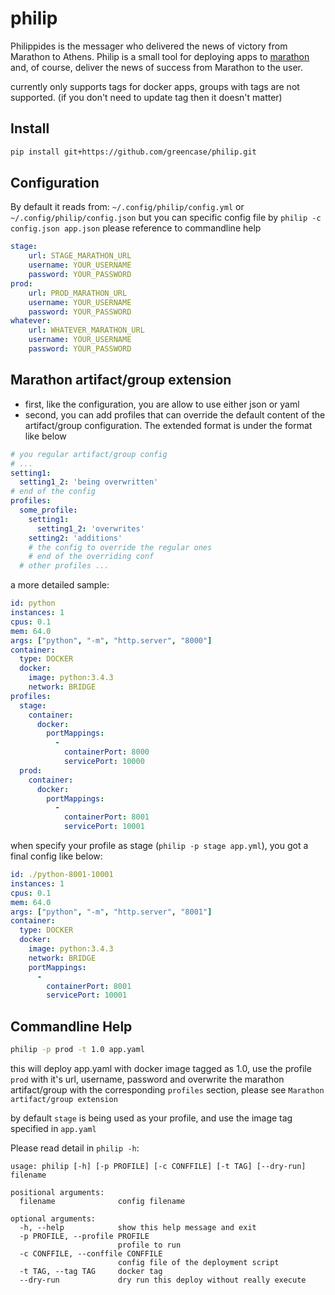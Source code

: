 # philip
Philippides is the messager who delivered the news of victory from Marathon to Athens.
Philip is a small tool for deploying apps to [marathon](https://mesosphere.github.io/marathon/) and, of course, deliver the news of success from Marathon to the user.

currently only supports tags for docker apps, groups with tags are not supported. (if you don't need to update tag then it doesn't matter)

## Install
``` bash
pip install git+https://github.com/greencase/philip.git
```

## Configuration
By default it reads from:
`~/.config/philip/config.yml` or `~/.config/philip/config.json`
but you can specific config file by `philip -c config.json app.json` please reference to commandline help

``` yaml
stage:
    url: STAGE_MARATHON_URL
    username: YOUR_USERNAME
    password: YOUR_PASSWORD
prod:
    url: PROD_MARATHON_URL
    username: YOUR_USERNAME
    password: YOUR_PASSWORD
whatever:
    url: WHATEVER_MARATHON_URL
    username: YOUR_USERNAME
    password: YOUR_PASSWORD
```

## Marathon artifact/group extension
- first, like the configuration, you are allow to use either json or yaml
- second, you can add profiles that can override the default content of the artifact/group configuration. The extended format is under the format like below

``` yaml
# you regular artifact/group config
# ...
setting1:
  setting1_2: 'being overwritten'
# end of the config
profiles:
  some_profile:
    setting1:
      setting1_2: 'overwrites'
    setting2: 'additions'
    # the config to override the regular ones
    # end of the overriding conf
  # other profiles ...
```

a more detailed sample:
``` yaml
id: python
instances: 1
cpus: 0.1
mem: 64.0
args: ["python", "-m", "http.server", "8000"]
container:
  type: DOCKER
  docker:
    image: python:3.4.3
    network: BRIDGE
profiles:
  stage:
    container:
      docker:
        portMappings:
          -
            containerPort: 8000
            servicePort: 10000
  prod:
    container:
      docker:
        portMappings:
          -
            containerPort: 8001
            servicePort: 10001
```

when specify your profile as stage (`philip -p stage app.yml`), you got a final config like below:

``` yaml
id: ./python-8001-10001
instances: 1
cpus: 0.1
mem: 64.0
args: ["python", "-m", "http.server", "8001"]
container:
  type: DOCKER
  docker:
    image: python:3.4.3
    network: BRIDGE
    portMappings:
      -
        containerPort: 8001
        servicePort: 10001
```

## Commandline Help
``` bash
philip -p prod -t 1.0 app.yaml
```
this will deploy app.yaml with docker image tagged as 1.0, use the profile `prod` with it's url, username, password and overwrite the marathon artifact/group with the corresponding `profiles` section, please see `Marathon artifact/group extension`

by default `stage` is being used as your profile, and use the image tag specified in `app.yaml`

Please read detail in `philip -h`: 
```
usage: philip [-h] [-p PROFILE] [-c CONFFILE] [-t TAG] [--dry-run] filename

positional arguments:
  filename              config filename

optional arguments:
  -h, --help            show this help message and exit
  -p PROFILE, --profile PROFILE
                        profile to run
  -c CONFFILE, --conffile CONFFILE
                        config file of the deployment script
  -t TAG, --tag TAG     docker tag
  --dry-run             dry run this deploy without really execute
```
